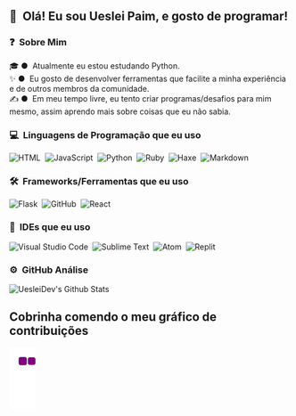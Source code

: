 <!-- ## 👋 &nbsp;Hey there! I'm Aditya -->
## 👋 &nbsp;Olá! Eu sou Ueslei Paim, e gosto de programar!

### ❓ &nbsp;Sobre Mim

🎓 ● &nbsp;Atualmente eu estou estudando Python.<br>
✨ ● &nbsp;Eu gosto de desenvolver ferramentas que facilite a minha experiência e de outros membros da comunidade.<br>
✍️ ● &nbsp;Em meu tempo livre, eu tento criar programas/desafios para mim mesmo, assim aprendo mais sobre coisas que eu não sabia.<br>

### 💻 &nbsp;Linguagens de Programação que eu uso

![HTML](https://img.shields.io/badge/-HTML-05122A?style=flat&logo=HTML5)&nbsp;
![JavaScript](https://img.shields.io/badge/-JavaScript-05122A?style=flat&logo=javascript)&nbsp;
![Python](https://img.shields.io/badge/-Python-05122A?style=flat&logo=python)&nbsp;
![Ruby](https://img.shields.io/badge/-Ruby-05122A?style=flat&logo=ruby)&nbsp;
![Haxe](https://img.shields.io/badge/-Haxe-05122A?style=flat&logo=haxe)&nbsp;
![Markdown](https://img.shields.io/badge/-Markdown-05122A?style=flat&logo=markdown)

### 🛠 &nbsp;Frameworks/Ferramentas que eu uso

![Flask](https://img.shields.io/badge/-Flask-05122A?style=flat&logo=flask)&nbsp;
![GitHub](https://img.shields.io/badge/-GitHub-05122A?style=flat&logo=github)&nbsp;
![React](https://img.shields.io/badge/-React-05122A?style=flat&logo=react)&nbsp;

### 🧪 &nbsp;IDEs que eu uso
![Visual Studio Code](https://img.shields.io/badge/-Visual%20Studio%20Code-05122A?style=flat&logo=visual-studio-code&logoColor=007ACC)&nbsp;
![Sublime Text](https://img.shields.io/badge/-SublimeText-05122A?style=flat&logo=sublime-text&logoColor=ORANGE)&nbsp;
![Atom](https://img.shields.io/badge/-Atom-05122A?style=flat&logo=atom&logoColor=GREEN)&nbsp;
![Replit](https://img.shields.io/badge/-Replit-05122A?style=flat&logo=replit&logoColor=WHITE)&nbsp;

### ⚙️ &nbsp;GitHub Análise

![UesleiDev's Github Stats](https://github-readme-stats.vercel.app/api?username=uesleibros&show_icons=true&theme=blue-theme)

## Cobrinha comendo o meu gráfico de contribuições
![snake gif](https://github.com/uesleibros/uesleibros/blob/output/github-contribution-grid-snake.gif)
